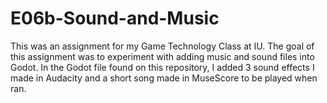 # E06b-Sound-and-Music

This was an assignment for my Game Technology Class at IU. The goal of this assignment was to experiment with adding music and sound files into Godot. In the Godot file found on this repository, I added 3 sound effects I made in Audacity and a short song made in MuseScore to be played when ran.   

